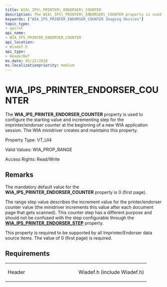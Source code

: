 ```yaml
---
title: WIA\_IPS\_PRINTER\_ENDORSER\_COUNTER
description: The WIA\_IPS\_PRINTER\_ENDORSER\_COUNTER property is used to configure the starting value and incrementing step for the imprinter/endorser counter at the beginning of a new WIA application session. The WIA minidriver creates and maintains this property.
keywords: ["WIA_IPS_PRINTER_ENDORSER_COUNTER Imaging Devices"]
topic_type:
- apiref
api_name:
- WIA_IPS_PRINTER_ENDORSER_COUNTER
api_location:
- Wiadef.h
api_type:
- HeaderDef
ms.date: 05/22/2018
ms.localizationpriority: medium
---
```


# WIA\_IPS\_PRINTER\_ENDORSER\_COUNTER


The **WIA\_IPS\_PRINTER\_ENDORSER\_COUNTER** property is used to configure the starting value and incrementing step for the imprinter/endorser counter at the beginning of a new WIA application session. The WIA minidriver creates and maintains this property.




Property Type: VT\_UI4

Valid Values: WIA\_PROP\_RANGE

Access Rights: Read/Write

Remarks
-------

The mandatory default value for the **WIA\_IPS\_PRINTER\_ENDORSER\_COUNTER** property is 0 (first page).

The range step value describes the increment value for the printer/endorser counter value (the minidriver increments this value after each document page that gets scanned). This counter step has a different purpose and should not be confused with the step configurable through the [**WIA\_IPS\_PRINTER\_ENDORSER\_STEP**](wia-ips-printer-endorser-step.md) property.

This property is required to be supported by all Imprinter/Endorser data source items. The value of 0 (first page) is required.

Requirements
------------

<table>
<colgroup>
<col width="50%" />
<col width="50%" />
</colgroup>
<tbody>
<tr class="odd">
<td><p>Header</p></td>
<td>Wiadef.h (include Wiadef.h)</td>
</tr>
</tbody>
</table>

 

 





